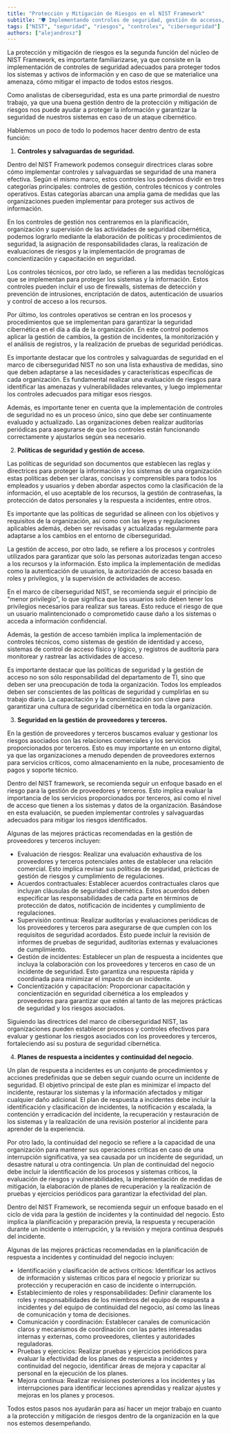 ```yaml
---
title: "Protección y Mitigación de Riesgos en el NIST Framework"
subtitle: "🛡️ Implementando controles de seguridad, gestión de accesos, proveedores y planes de contingencia como parte de la función 'Proteger' del marco NIST"
tags: ["NIST", "seguridad", "riesgos", "controles", "ciberseguridad"]
authors: ["alejandrosz"]
---
```

    
La protección y mitigación de riesgos es la segunda función del núcleo de NIST Framework, es importante familiarizarse, ya que consiste en la implementación de controles de seguridad adecuados para proteger todos los sistemas y activos de información y en caso de que se materialice una amenaza, cómo mitigar el impacto de todos estos riesgos.

Como analistas de ciberseguridad, esta es una parte primordial de nuestro trabajo, ya que una buena gestión dentro de la protección y mitigación de riesgos nos puede ayudar a proteger la información y garantizar la seguridad de nuestros sistemas en caso de un ataque cibernético.

Hablemos un poco de todo lo podemos hacer dentro dentro de esta función:

1. **Controles y salvaguardas de seguridad.**

Dentro del NIST Framework podemos conseguir directrices claras sobre cómo implementar controles y salvaguardas se seguridad de una manera efectiva. Según el mismo marco, estos controles los podemos dividir en tres categorías principales: controles de gestión, controles técnicos y controles operativos. Estas categorías abarcan una amplia gama de medidas que las organizaciones pueden implementar para proteger sus activos de información.

En los controles de gestión nos centraremos en la planificación, organización y supervisión de las actividades de seguridad cibernética, podemos lograrlo mediante la elaboración de políticas y procedimientos de seguridad, la asignación de responsabilidades claras, la realización de evaluaciones de riesgos y la implementación de programas de concientización y capacitación en seguridad.

Los controles técnicos, por otro lado, se refieren a las medidas tecnológicas que se implementan para proteger los sistemas y la información. Estos controles pueden incluir el uso de firewalls, sistemas de detección y prevención de intrusiones, encriptación de datos, autenticación de usuarios y control de acceso a los recursos.

Por último, los controles operativos se centran en los procesos y procedimientos que se implementan para garantizar la seguridad cibernética en el día a día de la organización. En este control podemos aplicar la gestión de cambios, la gestión de incidentes, la monitorización y el análisis de registros, y la realización de pruebas de seguridad periódicas.

Es importante destacar que los controles y salvaguardas de seguridad en el marco de ciberseguridad NIST no son una lista exhaustiva de medidas, sino que deben adaptarse a las necesidades y características específicas de cada organización. Es fundamental realizar una evaluación de riesgos para identificar las amenazas y vulnerabilidades relevantes, y luego implementar los controles adecuados para mitigar esos riesgos.

Además, es importante tener en cuenta que la implementación de controles de seguridad no es un proceso único, sino que debe ser continuamente evaluado y actualizado. Las organizaciones deben realizar auditorías periódicas para asegurarse de que los controles están funcionando correctamente y ajustarlos según sea necesario.

2. **Políticas de seguridad y gestión de acceso.**

Las políticas de seguridad son documentos que establecen las reglas y directrices para proteger la información y los sistemas de una organización estas políticas deben ser claras, concisas y comprensibles para todos los empleados y usuarios y deben abordar aspectos como la clasificación de la información, el uso aceptable de los recursos, la gestión de contraseñas, la protección de datos personales y la respuesta a incidentes, entre otros.

Es importante que las políticas de seguridad se alineen con los objetivos y requisitos de la organización, así como con las leyes y regulaciones aplicables además, deben ser revisadas y actualizadas regularmente para adaptarse a los cambios en el entorno de ciberseguridad.

La gestión de acceso, por otro lado, se refiere a los procesos y controles utilizados para garantizar que solo las personas autorizadas tengan acceso a los recursos y la información. Esto implica la implementación de medidas como la autenticación de usuarios, la autorización de acceso basada en roles y privilegios, y la supervisión de actividades de acceso.

En el marco de ciberseguridad NIST, se recomienda seguir el principio de "menor privilegio", lo que significa que los usuarios solo deben tener los privilegios necesarios para realizar sus tareas. Esto reduce el riesgo de que un usuario malintencionado o comprometido cause daño a los sistemas o acceda a información confidencial.

Además, la gestión de acceso también implica la implementación de controles técnicos, como sistemas de gestión de identidad y acceso, sistemas de control de acceso físico y lógico, y registros de auditoría para monitorear y rastrear las actividades de acceso.

Es importante destacar que las políticas de seguridad y la gestión de acceso no son sólo responsabilidad del departamento de TI, sino que deben ser una preocupación de toda la organización. Todos los empleados deben ser conscientes de las políticas de seguridad y cumplirlas en su trabajo diario. La capacitación y la concientización son clave para garantizar una cultura de seguridad cibernética en toda la organización.

3. **Seguridad en la gestión de proveedores y terceros.**

En la gestión de proveedores y terceros buscamos evaluar y gestionar los riesgos asociados con las relaciones comerciales y los servicios proporcionados por terceros. Esto es muy importante en un entorno digital, ya que las organizaciones a menudo dependen de proveedores externos para servicios críticos, como almacenamiento en la nube, procesamiento de pagos y soporte técnico.

Dentro del NIST framework, se recomienda seguir un enfoque basado en el riesgo para la gestión de proveedores y terceros. Esto implica evaluar la importancia de los servicios proporcionados por terceros, así como el nivel de acceso que tienen a los sistemas y datos de la organización. Basándose en esta evaluación, se pueden implementar controles y salvaguardas adecuados para mitigar los riesgos identificados.

Algunas de las mejores prácticas recomendadas en la gestión de proveedores y terceros incluyen:

- Evaluación de riesgos: Realizar una evaluación exhaustiva de los proveedores y terceros potenciales antes de establecer una relación comercial. Esto implica revisar sus políticas de seguridad, prácticas de gestión de riesgos y cumplimiento de regulaciones.
- Acuerdos contractuales: Establecer acuerdos contractuales claros que incluyan cláusulas de seguridad cibernética. Estos acuerdos deben especificar las responsabilidades de cada parte en términos de protección de datos, notificación de incidentes y cumplimiento de regulaciones.
- Supervisión continua: Realizar auditorías y evaluaciones periódicas de los proveedores y terceros para asegurarse de que cumplen con los requisitos de seguridad acordados. Esto puede incluir la revisión de informes de pruebas de seguridad, auditorías externas y evaluaciones de cumplimiento.
- Gestión de incidentes: Establecer un plan de respuesta a incidentes que incluya la colaboración con los proveedores y terceros en caso de un incidente de seguridad. Esto garantiza una respuesta rápida y coordinada para minimizar el impacto de un incidente.
- Concientización y capacitación: Proporcionar capacitación y concientización en seguridad cibernética a los empleados y proveedores para garantizar que estén al tanto de las mejores prácticas de seguridad y los riesgos asociados.

Siguiendo las directrices del marco de ciberseguridad NIST, las organizaciones pueden establecer procesos y controles efectivos para evaluar y gestionar los riesgos asociados con los proveedores y terceros, fortaleciendo así su postura de seguridad cibernética.

4. **Planes de respuesta a incidentes y continuidad del negocio**.

Un plan de respuesta a incidentes es un conjunto de procedimientos y acciones predefinidas que se deben seguir cuando ocurre un incidente de seguridad. El objetivo principal de este plan es minimizar el impacto del incidente, restaurar los sistemas y la información afectados y mitigar cualquier daño adicional. El plan de respuesta a incidentes debe incluir la identificación y clasificación de incidentes, la notificación y escalada, la contención y erradicación del incidente, la recuperación y restauración de los sistemas y la realización de una revisión posterior al incidente para aprender de la experiencia.

Por otro lado, la continuidad del negocio se refiere a la capacidad de una organización para mantener sus operaciones críticas en caso de una interrupción significativa, ya sea causada por un incidente de seguridad, un desastre natural u otra contingencia. Un plan de continuidad del negocio debe incluir la identificación de los procesos y sistemas críticos, la evaluación de riesgos y vulnerabilidades, la implementación de medidas de mitigación, la elaboración de planes de recuperación y la realización de pruebas y ejercicios periódicos para garantizar la efectividad del plan.

Dentro del NIST Framework, se recomienda seguir un enfoque basado en el ciclo de vida para la gestión de incidentes y la continuidad del negocio. Esto implica la planificación y preparación previa, la respuesta y recuperación durante un incidente o interrupción, y la revisión y mejora continua después del incidente.

Algunas de las mejores prácticas recomendadas en la planificación de respuesta a incidentes y continuidad del negocio incluyen:

- Identificación y clasificación de activos críticos: Identificar los activos de información y sistemas críticos para el negocio y priorizar su protección y recuperación en caso de incidente o interrupción.
- Establecimiento de roles y responsabilidades: Definir claramente los roles y responsabilidades de los miembros del equipo de respuesta a incidentes y del equipo de continuidad del negocio, así como las líneas de comunicación y toma de decisiones.
- Comunicación y coordinación: Establecer canales de comunicación claros y mecanismos de coordinación con las partes interesadas internas y externas, como proveedores, clientes y autoridades reguladoras.
- Pruebas y ejercicios: Realizar pruebas y ejercicios periódicos para evaluar la efectividad de los planes de respuesta a incidentes y continuidad del negocio, identificar áreas de mejora y capacitar al personal en la ejecución de los planes.
- Mejora continua: Realizar revisiones posteriores a los incidentes y las interrupciones para identificar lecciones aprendidas y realizar ajustes y mejoras en los planes y procesos.

Todos estos pasos nos ayudarán para así hacer un mejor trabajo en cuanto a la protección y mitigación de riesgos dentro de la organización en la que nos estemos desempeñando.